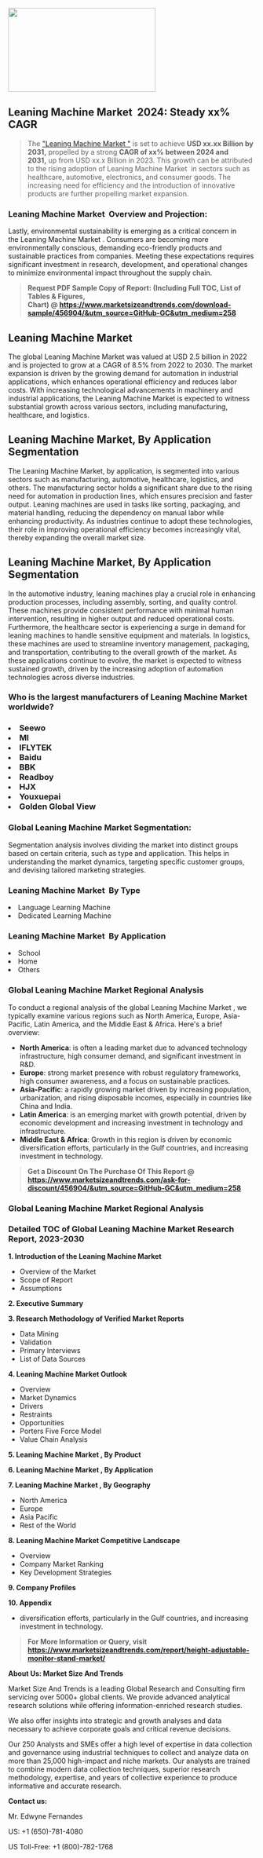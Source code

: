<p><img class="alignnone size-medium wp-image-20088" src="https://ffe5etoiles.com/wp-content/uploads/2024/12/MST1-300x171.png" alt="" width="300" height="171" /></p><h2 id="ember46" class="ember-view reader-text-block__heading-2">Leaning Machine Market &nbsp;2024: Steady&nbsp;xx% CAGR</h2><blockquote id="ember47" class="ember-view reader-text-block__blockquote">The&nbsp;<a class="app-aware-link " href="https://www.marketsizeandtrends.com/download-sample/456904/&utm_source=GitHub-GC&utm_medium=258" target="_blank" data-test-app-aware-link="">"Leaning Machine Market "</a>&nbsp;is set to achieve&nbsp;<strong>USD&nbsp;xx.xx&nbsp;Billion by 2031,</strong>&nbsp;propelled by a strong&nbsp;<strong>CAGR of&nbsp;xx% between 2024 and 2031,</strong>&nbsp;up from USD xx.x Billion in 2023. This growth can be attributed to the rising adoption of&nbsp;Leaning Machine Market &nbsp;in sectors such as healthcare, automotive, electronics, and consumer goods. The increasing need for efficiency and the introduction of innovative products are further propelling market expansion.</blockquote><h3 id="ember48" class="ember-view reader-text-block__heading-3">Leaning Machine Market &nbsp;Overview and Projection:</h3><p id="ember49" class="ember-view reader-text-block__paragraph">Lastly, environmental sustainability is emerging as a critical concern in the&nbsp;Leaning Machine Market . Consumers are becoming more environmentally conscious, demanding eco-friendly products and sustainable practices from companies. Meeting these expectations requires significant investment in research, development, and operational changes to minimize environmental impact throughout the supply chain.</p><blockquote id="ember50" class="ember-view reader-text-block__blockquote"><strong>Request PDF Sample Copy of Report: (Including Full TOC, List of Tables &amp; Figures, Chart)&nbsp;@&nbsp;<strong><a href="https://www.marketsizeandtrends.com/download-sample/456904/&utm_source=GitHub-GC&utm_medium=258" target="_blank">https://www.marketsizeandtrends.com/download-sample/456904/&utm_source=GitHub-GC&utm_medium=258</a></strong></strong></blockquote><h3 class=""><h2>Leaning Machine Market</h2><p>The global Leaning Machine Market was valued at USD 2.5 billion in 2022 and is projected to grow at a CAGR of 8.5% from 2022 to 2030. The market expansion is driven by the growing demand for automation in industrial applications, which enhances operational efficiency and reduces labor costs. With increasing technological advancements in machinery and industrial applications, the Leaning Machine Market is expected to witness substantial growth across various sectors, including manufacturing, healthcare, and logistics.</p><h2>Leaning Machine Market, By Application Segmentation</h2><p>The Leaning Machine Market, by application, is segmented into various sectors such as manufacturing, automotive, healthcare, logistics, and others. The manufacturing sector holds a significant share due to the rising need for automation in production lines, which ensures precision and faster output. Leaning machines are used in tasks like sorting, packaging, and material handling, reducing the dependency on manual labor while enhancing productivity. As industries continue to adopt these technologies, their role in improving operational efficiency becomes increasingly vital, thereby expanding the overall market size.</p><h2>Leaning Machine Market, By Application Segmentation</h2><p>In the automotive industry, leaning machines play a crucial role in enhancing production processes, including assembly, sorting, and quality control. These machines provide consistent performance with minimal human intervention, resulting in higher output and reduced operational costs. Furthermore, the healthcare sector is experiencing a surge in demand for leaning machines to handle sensitive equipment and materials. In logistics, these machines are used to streamline inventory management, packaging, and transportation, contributing to the overall growth of the market. As these applications continue to evolve, the market is expected to witness sustained growth, driven by the increasing adoption of automation technologies across diverse industries.</p></h3><h3 id="" class="">Who is the largest manufacturers of&nbsp;Leaning Machine Market worldwide?</h3><h3 class=""></Li><Li>Seewo</Li><Li> MI</Li><Li> IFLYTEK</Li><Li> Baidu</Li><Li> BBK</Li><Li> Readboy</Li><Li> HJX</Li><Li> Youxuepai</Li><Li> Golden Global View</h3><h3 id="ember53" class="ember-view reader-text-block__heading-3">Global&nbsp;Leaning Machine Market Segmentation:</h3><p id="ember54" class="ember-view reader-text-block__paragraph">Segmentation analysis involves dividing the market into distinct groups based on certain criteria, such as type and application. This helps in understanding the market dynamics, targeting specific customer groups, and devising tailored marketing strategies.</p><h3 id="" class="">Leaning Machine Market &nbsp;By Type</h3><p></Li><Li>Language Learning Machine</Li><Li> Dedicated Learning Machine</p><h3 id="" class="">Leaning Machine Market &nbsp;By Application</h3><p class=""></Li><Li>School</Li><Li> Home</Li><Li> Others</p><h3 id="ember62" class="ember-view reader-text-block__heading-3">Global Leaning Machine Market Regional Analysis</h3><p id="ember63" class="ember-view reader-text-block__paragraph">To conduct a regional analysis of the global Leaning Machine Market , we typically examine various regions such as North America, Europe, Asia-Pacific, Latin America, and the Middle East &amp; Africa. Here's a brief overview:</p><ul><li><strong>North America</strong>: is often a leading market due to advanced technology infrastructure, high consumer demand, and significant investment in R&amp;D.</li><li><strong>Europe</strong>: strong market presence with robust regulatory frameworks, high consumer awareness, and a focus on sustainable practices.</li><li><strong>Asia-Pacific</strong>: a rapidly growing market driven by increasing population, urbanization, and rising disposable incomes, especially in countries like China and India.</li><li><strong>Latin America</strong>: is an emerging market with growth potential, driven by economic development and increasing investment in technology and infrastructure.</li><li><strong>Middle East &amp; Africa</strong>: Growth in this region is driven by economic diversification efforts, particularly in the Gulf countries, and increasing investment in technology.</li></ul><blockquote id="ember61" class="ember-view reader-text-block__blockquote"><strong>Get a Discount On The Purchase Of This Report @ <strong><a href="https://html-cleaner.com/" target="">https://www.marketsizeandtrends.com/ask-for-discount/456904/&utm_source=GitHub-GC&utm_medium=258</a></strong></strong></blockquote><h3 id="ember62" class="ember-view reader-text-block__heading-3">Global Leaning Machine Market Regional Analysis</h3><h3 id="" class="">Detailed TOC of Global Leaning Machine Market Research Report, 2023-2030</h3><p id="" class=""><strong>1. Introduction of the Leaning Machine Market </strong></p><ul><li>Overview of the Market</li><li>Scope of Report</li><li>Assumptions</li></ul><p id="" class=""><strong>2. Executive Summary</strong></p><p id="" class=""><strong>3. Research Methodology of Verified Market Reports</strong></p><ul><li>Data Mining</li><li>Validation</li><li>Primary Interviews</li><li>List of Data Sources</li></ul><p id="" class=""><strong>4. Leaning Machine Market Outlook</strong></p><ul><li>Overview</li><li>Market Dynamics</li><li>Drivers</li><li>Restraints</li><li>Opportunities</li><li>Porters Five Force Model</li><li>Value Chain Analysis</li></ul><p id="" class=""><strong>5. Leaning Machine Market , By Product</strong></p><p id="" class=""><strong>6. Leaning Machine Market , By Application</strong></p><p id="" class=""><strong>7. Leaning Machine Market , By Geography</strong></p><ul><li>North America</li><li>Europe</li><li>Asia Pacific</li><li>Rest of the World</li></ul><p id="" class=""><strong>8. Leaning Machine Market Competitive Landscape</strong></p><ul><li>Overview</li><li>Company Market Ranking</li><li>Key Development Strategies</li></ul><p id="" class=""><strong>9. Company Profiles</strong></p><p id="" class=""><strong>10. Appendix</strong></p><ul><li>diversification efforts, particularly in the Gulf countries, and increasing investment in technology.</li></ul><blockquote id="ember65" class="ember-view reader-text-block__blockquote"><strong>For More Information or Query, visit <strong><strong><a href="https://html-cleaner.com/" target="">https://www.marketsizeandtrends.com/report/height-adjustable-monitor-stand-market/</a></strong></strong></strong></blockquote><p id="" class=""><strong>About Us: Market Size And Trends</strong></p><p id="" class="">Market Size And Trends is a leading Global Research and Consulting firm servicing over 5000+ global clients. We provide advanced analytical research solutions while offering information-enriched research studies.</p><p id="" class="">We also offer insights into strategic and growth analyses and data necessary to achieve corporate goals and critical revenue decisions.</p><p id="" class="">Our 250 Analysts and SMEs offer a high level of expertise in data collection and governance using industrial techniques to collect and analyze data on more than 25,000 high-impact and niche markets. Our analysts are trained to combine modern data collection techniques, superior research methodology, expertise, and years of collective experience to produce informative and accurate research.</p><p id="" class=""><strong>Contact us:</strong></p><p id="" class="">Mr. Edwyne Fernandes</p><p id="" class="">US: +1 (650)-781-4080</p><p id="" class="">US Toll-Free: +1 (800)-782-1768</p>
